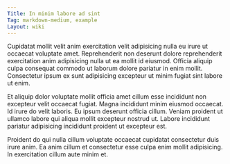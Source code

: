 ```yaml
---
Title: In minim labore ad sint
Tag: markdown-medium, example
Layout: wiki
---
```

Cupidatat mollit velit anim exercitation velit adipisicing nulla eu irure ut occaecat voluptate amet. Reprehenderit non deserunt dolore reprehenderit exercitation anim adipisicing nulla ut ea mollit id eiusmod. Officia aliquip culpa consequat commodo ut laborum dolore pariatur in enim mollit. Consectetur ipsum ex sunt adipisicing excepteur ut minim fugiat sint labore ut enim.

Et aliquip dolor voluptate mollit officia amet cillum esse incididunt non excepteur velit occaecat fugiat. Magna incididunt minim eiusmod occaecat. Id irure do velit laboris. Eu ipsum deserunt officia cillum. Veniam proident ut ullamco labore qui aliqua mollit excepteur nostrud ut. Labore incididunt pariatur adipisicing incididunt proident ut excepteur est.

Proident do qui nulla cillum voluptate occaecat cupidatat consectetur duis irure anim. Ea anim cillum et consectetur esse culpa enim mollit adipisicing. In exercitation cillum aute minim et.